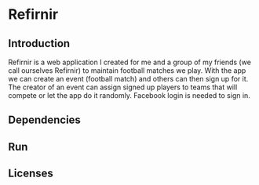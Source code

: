 # Refirnir
## Introduction
Refirnir is a web application I created for me and a group of my friends (we call ourselves Refirnir) to maintain football matches we play. With the app we can create an event (football match) and others can then sign up for it. The creator of an event can assign signed up players to teams that will compete or let the app do it randomly. Facebook login is needed to sign in.
## Dependencies
## Run
## Licenses
